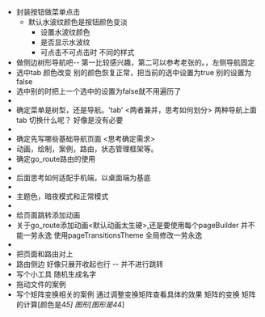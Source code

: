 - 封装按钮做菜单点击
  - 默认水波纹颜色是按钮颜色变淡
    - 设置水波纹颜色
    - 是否显示水波纹
    - 可点击不可点击时 不同的样式
- 做侧边树形导航吧-- 第一比较感兴趣，第二可以参考老张的。，左侧导航固定
- 选中tab 颜色改变 别的颜色恢复正常，把当前的选中设置为true 别的设置为 false
- 选中别的时把上一个选中的设置为false就不用遍历了 
- 
- 确定菜单是树型，还是导航。'tab' <两者兼并，思考如何划分> 两种导航上面tab 切换什么呢？ 好像是没有必要
- 
- 确定先写哪些基础导航页面 <思考确定需求>
- 动画，绘制，案例，路由，状态管理框架等。
- 确定go_route路由的使用
- 
- 后面思考如何适配手机端，以桌面端为基底
- 
- 主题色，暗夜模式和正常模式
- 
- 给页面跳转添加动画
- 关于go_route添加动画<默认动画太生硬>,还是要使用每个pageBuilder 并不能一劳永逸 使用pageTransitionsTheme 全局修改一劳永逸
- 
- 把页面和路由对上
- 路由侧边 好像只展开收起也行 -- 并不进行跳转 
- 写个小工具 随机生成名字
- 拖动文件的案例 
- 写个矩阵变换相关的案例 通过调整变换矩阵查看具体的效果  矩阵的变换  矩阵的计算[颜色是4*5] 图形[图形是4*4] 